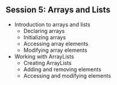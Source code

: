 ## Session 5: Arrays and Lists
- Introduction to arrays and lists
  - Declaring arrays
  - Initializing arrays
  - Accessing array elements
  - Modifying array elements
- Working with ArrayLists
  - Creating ArrayLists
  - Adding and removing elements
  - Accessing and modifying elements

